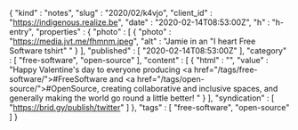 {
  "kind" : "notes",
  "slug" : "2020/02/k4vjo",
  "client_id" : "https://indigenous.realize.be",
  "date" : "2020-02-14T08:53:00Z",
  "h" : "h-entry",
  "properties" : {
    "photo" : [ {
      "photo" : "https://media.jvt.me/fhmnm.jpeg",
      "alt" : "Jamie in an \"I heart Free Software tshirt\" "
    } ],
    "published" : [ "2020-02-14T08:53:00Z" ],
    "category" : [ "free-software", "open-source" ],
    "content" : [ {
      "html" : "",
      "value" : "Happy Valentine's day to everyone producing <a href=\"/tags/free-software/\">#FreeSoftware</a> and <a href=\"/tags/open-source/\">#OpenSource</a>, creating collaborative and inclusive spaces, and generally making the world go round a little better! "
    } ],
    "syndication" : [ "https://brid.gy/publish/twitter" ]
  },
  "tags" : [ "free-software", "open-source" ]
}
